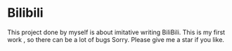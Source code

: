 # Bilibili
This project done by myself is about imitative writing BiliBili. 
This is my first work , so there can be a lot of bugs  Sorry. 
Please give me a star if you like.

